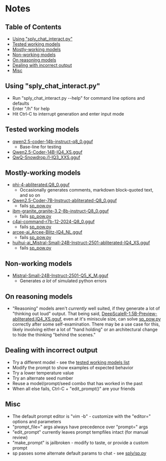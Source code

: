 # Notes

## Table of Contents

- [Using "sply_chat_interact.py"](#using-sply-chat-interact-py)
- [Tested working models](#tested-working-models)
- [Mostly-working models](#mostly-working-models)
- [Non-working models](#non-working-models)
- [On reasoning models](#on-reasoning-models)
- [Dealing with incorrect output](#dealing-with-incorrect-output)
- [Misc](#misc)

## Using "sply_chat_interact.py"
  * Run "sply_chat_interact.py --help" for command line options and defaults
  * Enter "/h" for help
  * Hit Ctrl-C to interrupt generation and enter input mode

## Tested working models
  * [qwen2.5-coder-14b-instruct-q8_0.gguf](https://huggingface.co/Qwen/Qwen2.5-Coder-14B-Instruct-GGUF/blob/main/qwen2.5-coder-14b-instruct-q8_0.gguf)
    - Base-line for testing
  * [Qwen2.5-Coder-14B-IQ4_XS.gguf](https://huggingface.co/bartowski/Qwen2.5-Coder-14B-GGUF/blob/main/Qwen2.5-Coder-14B-IQ4_XS.gguf)
  * [QwQ-Snowdrop.i1-IQ3_XXS.gguf](https://huggingface.co/mradermacher/QwQ-Snowdrop-i1-GGUF/blob/main/QwQ-Snowdrop.i1-IQ3_XXS.gguf)

## Mostly-working models
  * [phi-4-abliterated.Q8_0.gguf](https://huggingface.co/mradermacher/phi-4-abliterated-GGUF/blob/main/phi-4-abliterated.Q8_0.gguf)
    - Occasionally generates comments, markdown block-quoted text, and so on
  * [Qwen2.5-Coder-7B-Instruct-abliterated-Q8_0.gguf](https://huggingface.co/bartowski/Qwen2.5-Coder-7B-Instruct-abliterated-GGUF/blob/main/Qwen2.5-Coder-7B-Instruct-abliterated-Q8_0.gguf)
    - fails [sp_pow.py](examples/sp_pow.py)
  * [ibm-granite_granite-3.2-8b-instruct-Q8_0.gguf](https://huggingface.co/bartowski/ibm-granite_granite-3.2-8b-instruct-GGUF/blob/main/ibm-granite_granite-3.2-8b-instruct-Q8_0.gguf)
    - fails [sp_pow.py](examples/sp_pow.py)
  * [c4ai-command-r7b-12-2024-Q8_0.gguf](https://huggingface.co/bartowski/c4ai-command-r7b-12-2024-GGUF/blob/main/c4ai-command-r7b-12-2024-Q8_0.gguf)
    - fails [sp_pow.py](examples/sp_pow.py)
  * [arcee-ai_Arcee-Blitz-IQ4_NL.gguf](https://huggingface.co/bartowski/arcee-ai_Arcee-Blitz-GGUF/blob/main/arcee-ai_Arcee-Blitz-IQ4_NL.gguf)
    - fails [sp_pow.py](examples/sp_pow.py)
  * [huihui-ai_Mistral-Small-24B-Instruct-2501-abliterated-IQ4_XS.gguf](https://huggingface.co/bartowski/huihui-ai_Mistral-Small-24B-Instruct-2501-abliterated-GGUF/blob/main/huihui-ai_Mistral-Small-24B-Instruct-2501-abliterated-IQ4_XS.gguf)
    - fails [sp_pow.py](examples/sp_pow.py)

## Non-working models
  * [Mistral-Small-24B-Instruct-2501-Q5_K_M.gguf](https://huggingface.co/bartowski/Mistral-Small-24B-Instruct-2501-GGUF/blob/main/Mistral-Small-24B-Instruct-2501-Q5_K_M.gguf)
    - Generates _a lot_ of simulated python errors

## On reasoning models
  * "Reasoning" models aren't _currently_ well suited, if they generate a lot of "thinking out loud" output. That being said, [DeepScaleR-1.5B-Preview-abliterated.IQ4_XS.gguf](https://huggingface.co/mradermacher/DeepScaleR-1.5B-Preview-abliterated-GGUF/blob/main/DeepScaleR-1.5B-Preview-abliterated.IQ4_XS.gguf), even at it's miniscule size, can solve [sp_pow.py](examples/sp_pow.py) correctly after some self-examination. There may be a use case for this, likely involving either a lot of "hand holding" or an architectural change to hide the thinking "behind the scenes."

## Dealing with incorrect output
  * Try a different model - see the [tested working models list](#tested-working-models)
  * Modify the prompt to show examples of expected behavior
  * Try a lower temperature value
  * Try an alternate seed number
  * Reuse a model/prompt/seed combo that has worked in the past
  * When all else fails, Ctrl-C + "edit_prompt()" are your friends

## Misc
  * The default prompt editor is "vim -b" - customize with the "editor=" options and parameters
  * "prompt_file=" args always have precedence over "prompt=" args
  * "edit_prompt" currently leaves prompt tempfiles intact (for manual review)
  * "make_prompt" is jailbroken - modify to taste, or provide a custom prompt
  * sp passes some alternate default params to chat - see [sply/sp.py](sply/sp.py)


